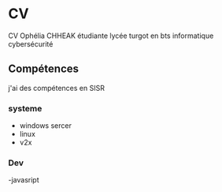 # CV
CV Ophélia CHHEAK étudiante lycée turgot en bts informatique cybersécurité
## Compétences
j'ai des compétences en SISR
### systeme
- windows sercer
- linux
- v2x
### Dev
-javasript
